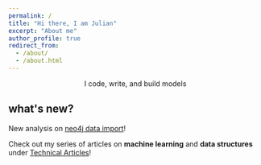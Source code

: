 ```yaml
---
permalink: /
title: "Hi there, I am Julian"
excerpt: "About me"
author_profile: true
redirect_from:
  - /about/
  - /about.html
---
```



<p style="text-align:center">I code, write, and build models</p>


what's new?
------

New analysis on [neo4j data import](https://julianwangnwu.github.io/posts/2019/06/import-neo4j/)!

Check out my series of articles on **machine learning** and **data structures** under [Technical Articles](https://julianwangnwu.github.io/year-archive/)!
